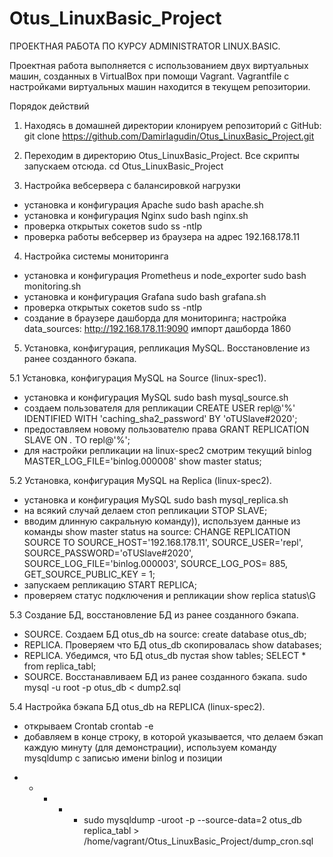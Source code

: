 # Otus_LinuxBasic_Project
ПРОЕКТНАЯ РАБОТА ПО КУРСУ ADMINISTRATOR LINUX.BASIC.

Проектная работа выполняется с использованием двух виртуальных машин, созданных в VirtualBox при помощи Vagrant. Vagrantfile с настройками виртуальных машин находится в текущем репозитории.

Порядок действий

1. Находясь в домашней директории клонируем репозиторий с GitHub:
git clone https://github.com/DamirIagudin/Otus_LinuxBasic_Project.git

2. Переходим в директорию Otus_LinuxBasic_Project. Все скрипты запускаем отсюда.
cd Otus_LinuxBasic_Project

3. Настройка вебсервера с балансировкой нагрузки
- установка и конфигурация Apache 
sudo bash apache.sh 
- установка и конфигурация Nginx
sudo bash nginx.sh
- проверка открытых сокетов
sudo ss -ntlp
- проверка работы вебсервер из браузера на адрес 192.168.178.11

4. Настройка системы мониторинга
- установка и конфигурация Prometheus и node_exporter
sudo bash monitoring.sh
- установка и конфигурация Grafana
sudo bash grafana.sh 
- проверка открытых сокетов
sudo ss -ntlp	
- создание в браузере дашборда для мониторинга;
	настройка data_sources:
	http://192.168.178.11:9090
	импорт дашборда 1860
	
	
5. Установка, конфигурация, репликация MySQL. Восстановление из ранее созданного бэкапа.

5.1 Установка, конфигурация MySQL на Source (linux-spec1).
- установка и конфигурация MySQL
sudo bash mysql_source.sh  
- создаем пользователя для репликации
CREATE USER repl@'%' IDENTIFIED WITH 'caching_sha2_password' BY 'oTUSlave#2020'; 
- предоставляем новому пользователю права
GRANT REPLICATION SLAVE ON *.* TO repl@'%';	
- для настройки репликации на linux-spec2 смотрим текущий binlog MASTER_LOG_FILE='binlog.000008'
show master status;
	
5.2 Установка, конфигурация MySQL на Replica (linux-spec2).
- установка и конфигурация MySQL
sudo bash mysql_replica.sh 
- на всякий случай делаем стоп репликации
STOP SLAVE;
- вводим длинную сакральную команду)), используем данные из команды show master status на source:
CHANGE REPLICATION SOURCE TO SOURCE_HOST='192.168.178.11', SOURCE_USER='repl', SOURCE_PASSWORD='oTUSlave#2020', SOURCE_LOG_FILE='binlog.000003', SOURCE_LOG_POS= 885, GET_SOURCE_PUBLIC_KEY = 1;
- запускаем репликацию
START REPLICA; 
- проверяем статус подключения и репликации
show replica status\G
	
5.3 Создание БД, восстановление БД из ранее созданного бэкапа.
- SOURCE. Создаем БД otus_db на source:
create database otus_db;
- REPLICA. Проверяем что БД otus_db скопировалась
show databases;
- REPLICA. Убедимся, что БД otus_db пустая
show tables;
SELECT * from replica_tabl;
- SOURCE. Восстанавливаем БД из ранее созданного бэкапа.
sudo mysql -u root -p otus_db < dump2.sql
	
5.4 Настройка бэкапа БД otus_db на REPLICA (linux-spec2).
- открываем Crontab
crontab -e
- добавляем в конце строку, в которой указывается, что делаем бэкап каждую минуту (для демонстрации), используем команду mysqldump с записью имени 	binlog и позиции 

* * * * * sudo mysqldump -uroot -p --source-data=2 otus_db replica_tabl > /home/vagrant/Otus_LinuxBasic_Project/dump_cron.sql


